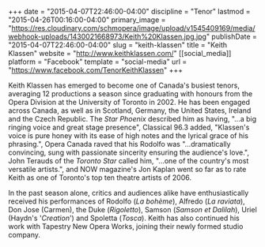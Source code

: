 +++
date = "2015-04-07T22:46:00-04:00"
discipline = "Tenor"
lastmod = "2015-04-26T00:16:00-04:00"
primary_image = "https://res.cloudinary.com/schmopera/image/upload/v1545409169/media/webhook-uploads/1430021668973/Keith%20Klassen.jpg.jpg"
publishDate = "2015-04-07T22:46:00-04:00"
slug = "keith-klassen"
title = "Keith Klassen"
website = "http://www.keithklassen.com/"
[[social_media]]
platform = "Facebook"
template = "social-media"
url = "https://www.facebook.com/TenorKeithKlassen"
+++

<p>
	<span class="body">Keith Klassen has emerged to become one of Canada's busiest tenors, averaging 12 productions a season since graduating with honours from the Opera Division at the University of Toronto in 2002. He has been engaged across Canada, as well as in Scotland, Germany, the United States, Ireland and the Czech Republic. The <em>Star Phoenix</em> described him as having, "...a big ringing voice and great stage presence", Classical 96.3 added, "Klassen's voice is pure honey with its ease of high notes and the lyrical grace of his phrasing.", Opera Canada raved that his Rodolfo was "...dramatically convincing, sung with passionate sincerity ensuring the audience's love.", John Terauds of the <em>Toronto Star</em> called him, "...one of the country's most versatile artists.", and NOW magazine's Jon Kaplan went so far as to rate Keith as one of Toronto's top ten theatre artists of 2006.</span>
</p>
<p>
	In the past season alone, critics and audiences alike have enthusiastically received his performances of Rodolfo (<em>La bohème</em>), Alfredo (<em>La raviata</em>), Don Jose (Carmen), the Duke (<em>Rigoletto</em>), Samson (<em>Samson et Dalilah</em>), Uriel (Haydn's '<em>Creation</em>') and Spoletta (<em>Tosca</em>). Keith has also continued his work with Tapestry New Opera Works, joining their newly formed studio company.
</p>
